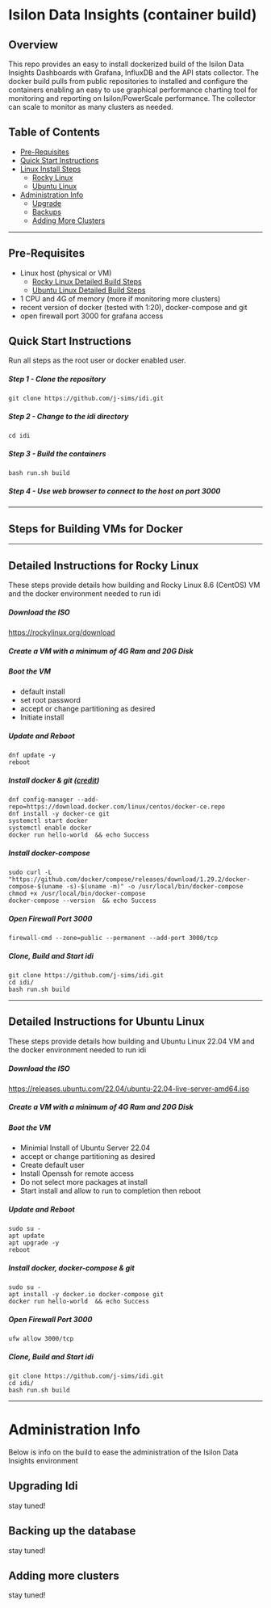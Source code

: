 # Isilon Data Insights (container build)

## Overview

This repo provides an easy to install dockerized build of the Isilon Data Insights Dashboards with Grafana, InfluxDB and the API stats collector. The docker build pulls from public repositories to installed and configure the containers enabling an easy to use graphical performance charting tool for monitoring and reporting on Isilon/PowerScale performance. The collector can scale to monitor as many clusters as needed.

## Table of Contents
- [Pre-Requisites](https://github.com/j-sims/idi#pre-requisites)
- [Quick Start Instructions](https://github.com/j-sims/idi#quick-start-instructions)
- [Linux Install Steps](https://github.com/j-sims/idi#steps-for-building-vms-for-docker)
  - [Rocky Linux](https://github.com/j-sims/idi#detailed-instructions-for-rocky-linux)
  - [Ubuntu Linux](https://github.com/j-sims/idi#detailed-instructions-for-ubuntu-linux)
- [Administration Info](https://github.com/j-sims/idi#administration-info)
  - [Upgrade](https://github.com/j-sims/idi#upgrading-idi)
  - [Backups](https://github.com/j-sims/idi#backing-up-the-database)
  - [Adding More Clusters](https://github.com/j-sims/idi#adding-more-clusters)

---
## Pre-Requisites
- Linux host (physical or VM) 
  - [Rocky Linux Detailed Build Steps](https://github.com/j-sims/idi#detailed-instructions-for-rocky-linux)
  - [Ubuntu Linux Detailed Build Steps](https://github.com/j-sims/idi#detailed-instructions-for-ubuntu-linux)
- 1 CPU and 4G of memory (more if monitoring more clusters)
- recent version of docker (tested with 1:20), docker-compose and git
- open firewall port 3000 for grafana access


## Quick Start Instructions
Run all steps as the root user or docker enabled user.

##### Step 1 - Clone the repository
```
git clone https://github.com/j-sims/idi.git
```
##### Step 2 - Change to the idi directory
```
cd idi
```
##### Step 3 - Build the containers
```
bash run.sh build
```
##### Step 4 - Use web browser to connect to the host on port 3000

---
## Steps for Building VMs for Docker
---
## Detailed Instructions for Rocky Linux
These steps provide details how building and Rocky Linux 8.6 (CentOS) VM and the docker environment needed to run idi

##### Download the ISO
https://rockylinux.org/download

##### Create a VM with a minimum of 4G Ram and 20G Disk 

##### Boot the VM
- default install
- set root password
- accept or change partitioning as desired
- Initiate install

##### Update and Reboot
```
dnf update -y
reboot
```
##### Install docker & git ([credit](https://www.linuxtechi.com/install-docker-and-docker-compose-rocky-linux/))
```
dnf config-manager --add-repo=https://download.docker.com/linux/centos/docker-ce.repo
dnf install -y docker-ce git
systemctl start docker
systemctl enable docker
docker run hello-world  && echo Success
```

##### Install docker-compose
```
sudo curl -L "https://github.com/docker/compose/releases/download/1.29.2/docker-compose-$(uname -s)-$(uname -m)" -o /usr/local/bin/docker-compose
chmod +x /usr/local/bin/docker-compose
docker-compose --version  && echo Success
```

##### Open Firewall Port 3000
```
firewall-cmd --zone=public --permanent --add-port 3000/tcp
```

##### Clone, Build and Start idi
```
git clone https://github.com/j-sims/idi.git
cd idi/
bash run.sh build
```

---
## Detailed Instructions for Ubuntu Linux
These steps provide details how building and Ubuntu Linux 22.04 VM and the docker environment needed to run idi

##### Download the ISO
https://releases.ubuntu.com/22.04/ubuntu-22.04-live-server-amd64.iso

##### Create a VM with a minimum of 4G Ram and 20G Disk 

##### Boot the VM
- Minimial Install of Ubuntu Server 22.04
- accept or change partitioning as desired
- Create default user
- Install Openssh for remote access
- Do not select more packages at install
- Start install and allow to run to completion then reboot


##### Update and Reboot
```
sudo su -
apt update
apt upgrade -y
reboot
```
##### Install docker, docker-compose & git
```
sudo su -
apt install -y docker.io docker-compose git
docker run hello-world  && echo Success
```

##### Open Firewall Port 3000
```
ufw allow 3000/tcp
```

##### Clone, Build and Start idi
```
git clone https://github.com/j-sims/idi.git
cd idi/
bash run.sh build
```
---
# Administration Info
Below is info on the build to ease the administration of the Isilon Data Insights environment
## Upgrading Idi
stay tuned!
## Backing up the database
stay tuned!
## Adding more clusters
stay tuned!
